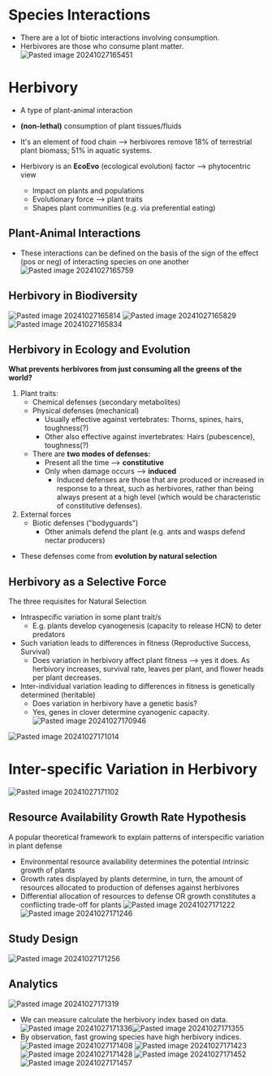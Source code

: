 
# Species Interactions
* There are a lot of biotic interactions involving consumption.
* Herbivores are those who consume plant matter.
![Pasted image 20241027165451](../../attachments/Pasted%20image%2020241027165451.png)

# Herbivory
* A type of plant-animal interaction
* **(non-lethal)** consumption of plant tissues/fluids
* It's an element of food chain ⟶ herbivores remove 18% of terrestrial plant biomass; 51% in aquatic systems.

* Herbivory is an **EcoEvo** (ecological evolution) factor ⟶ phytocentric view
	* Impact on plants and populations
	* Evolutionary force ⟶ plant traits
	* Shapes plant communities (e.g. via preferential eating)

## Plant-Animal Interactions
* These interactions can be defined on the basis of the sign of the effect (pos or neg) of interacting species on one another
![Pasted image 20241027165759](../../attachments/Pasted%20image%2020241027165759.png)

## Herbivory in Biodiversity
![Pasted image 20241027165814](../../attachments/Pasted%20image%2020241027165814.png)
![Pasted image 20241027165829](../../attachments/Pasted%20image%2020241027165829.png)
![Pasted image 20241027165834](../../attachments/Pasted%20image%2020241027165834.png)


## Herbivory in Ecology and Evolution
**What prevents herbivores from just consuming all the greens of the world?**

1. Plant traits:
	* Chemical defenses (secondary metabolites)
	* Physical defenses (mechanical)
		* Usually effective against vertebrates: Thorns, spines, hairs, toughness(?)
		* Other also effective against invertebrates: Hairs (pubescence), toughness(?)
	* There are **two modes of defenses:**
		* Present all the time ⟶ **constitutive**
		* Only when damage occurs ⟶ **induced**
			* Induced defenses are those that are produced or increased in response to a threat, such as herbivores, rather than being always present at a high level (which would be characteristic of constitutive defenses).
1. External forces
	* Biotic defenses ("bodyguards")
		* Other animals defend the plant (e.g. ants and wasps defend nectar producers)

* These defenses come from **evolution by natural selection**

## Herbivory as a Selective Force
The three requisites for Natural Selection
* Intraspecific variation in some plant trait/s
	* E.g. plants develop cyanogenesis (capacity to release HCN) to deter predators
* Such variation leads to differences in fitness (Reproductive Success, Survival)
	* Does variation in herbivory affect plant fitness ⟶ yes it does. As herbivory increases, survival rate, leaves per plant, and flower heads per plant decreases.
* Inter-individual variation leading to differences in fitness is genetically determined (heritable)
	* Does variation in herbivory have a genetic basis?
	* Yes, genes in clover determine cyanogenic capacity.
		![Pasted image 20241027170946](../../attachments/Pasted%20image%2020241027170946.png)

![Pasted image 20241027171014](../../attachments/Pasted%20image%2020241027171014.png)

# Inter-specific Variation in Herbivory
![Pasted image 20241027171102](../../attachments/Pasted%20image%2020241027171102.png)

## Resource Availability Growth Rate Hypothesis
A popular theoretical framework to explain patterns of interspecific variation in plant defense
* Environmental resource availability determines the potential intrinsic growth of plants
* Growth rates displayed by plants determine, in turn, the amount of resources allocated to production of defenses against herbivores
* Differential allocation of resources to defense OR growth constitutes a conflicting trade-off for plants
![Pasted image 20241027171222](../../attachments/Pasted%20image%2020241027171222.png)
![Pasted image 20241027171246](../../attachments/Pasted%20image%2020241027171246.png)

## Study Design
![Pasted image 20241027171256](../../attachments/Pasted%20image%2020241027171256.png)

## Analytics
![Pasted image 20241027171319](../../attachments/Pasted%20image%2020241027171319.png)

* We can measure calculate the herbivory index based on data.
![Pasted image 20241027171336](../../attachments/Pasted%20image%2020241027171336.png)![Pasted image 20241027171355](../../attachments/Pasted%20image%2020241027171355.png)
* By observation, fast growing species have high herbivory indices.
![Pasted image 20241027171408](../../attachments/Pasted%20image%2020241027171408.png)
![Pasted image 20241027171423](../../attachments/Pasted%20image%2020241027171423.png)
![Pasted image 20241027171428](../../attachments/Pasted%20image%2020241027171428.png)
![Pasted image 20241027171452](../../attachments/Pasted%20image%2020241027171452.png)
![Pasted image 20241027171457](../../attachments/Pasted%20image%2020241027171457.png)
